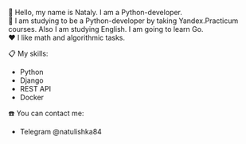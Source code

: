 <!--
**Natulishka/Natulishka** is a ✨ _special_ ✨ repository because its `README.md` (this file) appears on your GitHub profile.

Here are some ideas to get you started:

- 🔭 I’m currently working on ...
- 🌱 I’m currently learning ...
- 👯 I’m looking to collaborate on ...
- 🤔 I’m looking for help with ...
- 💬 Ask me about ...
- 📫 How to reach me: ...
- 😄 Pronouns: ...
- ⚡ Fun fact: ...
-->

:wave: Hello, my name is Nataly. I am a Python-developer.  
:book: I am studying to be a Python-developer by taking Yandex.Practicum courses. Also I am studying English. I am going to learn Go.  
:heart: I like math and algorithmic tasks.  


:clipboard: My skills:
- Python
- Django
- REST API
- Docker  


:phone: You can contact me:
- Telegram @natulishka84 
